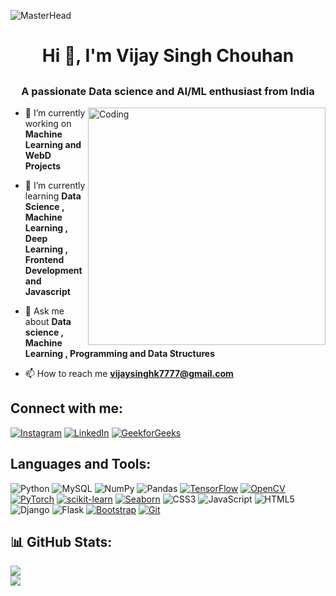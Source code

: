 ![MasterHead](https://prutor.ai/wp-content/uploads/ai-ml-certification-program.jpg)
## <h1 align="center">Hi 👋, I'm Vijay Singh Chouhan</h1>
## <h3 align="center">A passionate Data science and AI/ML enthusiast from India</h3>
<img align="right" alt="Coding" width="380" src="https://epe.brightspotcdn.com/dims4/default/b96a445/2147483647/strip/true/crop/3537x2400+32+0/resize/840x570!/quality/90/?url=https%3A%2F%2Fepe-brightspot.s3.us-east-1.amazonaws.com%2Fc4%2Ffc%2Fd41779074e15b3d8a634c61c8c29%2Fai-interview-animated.gif">



- 🔭 I’m currently working on **Machine Learning and WebD Projects**

- 🌱 I’m currently learning **Data Science , Machine Learning , Deep Learning , Frontend Development and Javascript**

- 💬 Ask me about **Data science , Machine Learning , Programming and Data Structures**

- 📫 How to reach me **vijaysinghk7777@gmail.com**

## Connect with me:
<p align="left">
    
[![Instagram](https://img.shields.io/badge/Instagram-%23E4405F.svg?logo=Instagram&logoColor=white)](https://instagram.com/_vijay_singh777) [![LinkedIn](https://img.shields.io/badge/LinkedIn-%230077B5.svg?logo=linkedin&logoColor=white)](https://linkedin.com/in/vijay-singh-chouhan-83a69a243) [![GeekforGeeks](https://img.shields.io/badge/GeekforGeeks-%23008000?logo=medium&logoColor=white)](https://auth.geeksforgeeks.org/user/vijaysindbzy)


## Languages and Tools:


![Python](https://img.shields.io/badge/python-3670A0?style=for-the-badge&logo=python&logoColor=ffdd54)
![MySQL](https://img.shields.io/badge/mysql-%2300f.svg?style=for-the-badge&logo=mysql&logoColor=white)
![NumPy](https://img.shields.io/badge/numpy-%23013243.svg?style=for-the-badge&logo=numpy&logoColor=white)
![Pandas](https://img.shields.io/badge/pandas-%23150458.svg?style=for-the-badge&logo=pandas&logoColor=white)
[![TensorFlow](https://img.shields.io/badge/TensorFlow-%23FF6F00?style=for-the-badge&logo=tensorflow&logoColor=white)](https://www.tensorflow.org/)
[![OpenCV](https://img.shields.io/badge/OpenCV-%235C3EE8?style=for-the-badge&logo=opencv&logoColor=white)](https://opencv.org/)
[![PyTorch](https://img.shields.io/badge/PyTorch-%23EE4C2C?style=for-the-badge&logo=pytorch&logoColor=white)](https://pytorch.org/)
[![scikit-learn](https://img.shields.io/badge/scikit--learn-%23F7931E?style=for-the-badge&logo=scikitlearn&logoColor=white)](https://scikit-learn.org/)
[![Seaborn](https://img.shields.io/badge/Seaborn-%232E9BCA?style=for-the-badge&logo=seaborn&logoColor=white)](https://seaborn.pydata.org/)
![CSS3](https://img.shields.io/badge/css3-%231572B6.svg?style=for-the-badge&logo=css3&logoColor=white)
![JavaScript](https://img.shields.io/badge/javascript-%23323330.svg?style=for-the-badge&logo=javascript&logoColor=%23F7DF1E)
![HTML5](https://img.shields.io/badge/html5-%23E34F26.svg?style=for-the-badge&logo=html5&logoColor=white)
![Django](https://img.shields.io/badge/django-%23092E20.svg?style=for-the-badge&logo=django&logoColor=white)
![Flask](https://img.shields.io/badge/flask-%23000.svg?style=for-the-badge&logo=flask&logoColor=white)
[![Bootstrap](https://img.shields.io/badge/Bootstrap-%237952B3?style=for-the-badge&logo=bootstrap&logoColor=white)](https://getbootstrap.com/)
[![Git](https://img.shields.io/badge/Git-%23F05032?style=for-the-badge&logo=git&logoColor=white)](https://git-scm.com/)

##  📊 GitHub Stats:

![](https://github-readme-streak-stats.herokuapp.com/?user=vijay7425&theme=dark&hide_border=false)<br/>
![](https://github-readme-stats.vercel.app/api/top-langs/?username=vijay7425&theme=dark&hide_border=false&include_all_commits=true&count_private=false&layout=compact)


